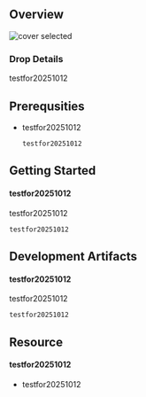 
## Overview

![cover selected]("./img/&`id`.md")

### Drop Details
testfor20251012

## Prerequsities

- testfor20251012 

  ```shell
  testfor20251012
  ```

      

## Getting Started
#### testfor20251012
testfor20251012
  ```shell
  testfor20251012
  ```

## Development Artifacts
#### testfor20251012
testfor20251012


```shell
testfor20251012
```

## Resource
#### testfor20251012
- testfor20251012
